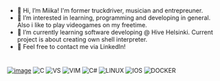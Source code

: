 - 👋 Hi, I’m Miika! I'm former truckdriver, musician and entrepreuner.
- 👀 I’m interested in learning, programming and developing in general. Also i like to play videogames on my freetime.
- 🌱 I’m currently learning software developing @ Hive Helsinki. Current project is about creating own shell interpreter.
- :email: Feel free to contact me via LinkedIn!
#



  [![image](https://img.shields.io/badge/LinkedIn-0077B5?style=for-the-badge&logo=linkedin&logoColor=white)](www.linkedin.com/in/miika--viinikainen) ![C](https://img.shields.io/badge/C-00599C?style=for-the-badge&logo=c&logoColor=white) ![VS](https://img.shields.io/badge/VSCode-0078D4?style=for-the-badge&logo=visual%20studio%20code&logoColor=white) ![VIM](https://img.shields.io/badge/VIM-%2311AB00.svg?&style=for-the-badge&logo=vim&logoColor=white) ![C#](https://img.shields.io/badge/C%23-239120?style=for-the-badge&logo=c-sharp&logoColor=white) ![LINUX](https://img.shields.io/badge/Linux-FCC624?style=for-the-badge&logo=linux&logoColor=black) ![IOS](https://img.shields.io/badge/mac%20os-000000?style=for-the-badge&logo=apple&logoColor=white) ![DOCKER](https://img.shields.io/badge/Docker-2CA5E0?style=for-the-badge&logo=docker&logoColor=white)
<!---
MiikaViini/MiikaViini is a ✨ special ✨ repository because its `README.md` (this file) appears on your GitHub profile.
You can click the Preview link to take a look at your changes.
--->
